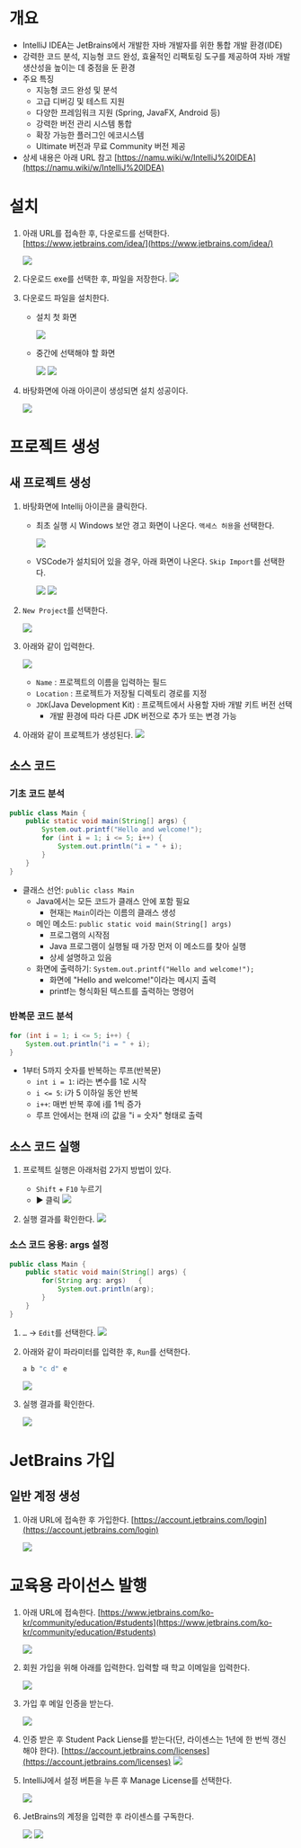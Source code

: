 # 개요

- IntelliJ IDEA는 JetBrains에서 개발한 자바 개발자를 위한 통합 개발 환경(IDE)
- 강력한 코드 분석, 지능형 코드 완성, 효율적인 리팩토링 도구를 제공하여 자바 개발 생산성을 높이는 데 중점을 둔 환경
- 주요 특징
    - 지능형 코드 완성 및 분석
    - 고급 디버깅 및 테스트 지원
    - 다양한 프레임워크 지원 (Spring, JavaFX, Android 등)
    - 강력한 버전 관리 시스템 통합
    - 확장 가능한 플러그인 에코시스템
    - Ultimate 버전과 무료 Community 버전 제공
- 상세 내용은 아래 URL 참고
       [https://namu.wiki/w/IntelliJ%20IDEA](https://namu.wiki/w/IntelliJ%20IDEA)
    

# 설치

1. 아래 URL를 접속한 후, 다운로드를 선택한다.
		[https://www.jetbrains.com/idea/](https://www.jetbrains.com/idea/)
        
    ![](attachments/Pasted%20image%2020250310133452.png)
		
2. 다운로드 exe를 선택한 후, 파일을 저장한다.
		![](attachments/image%201.png)
		 
3. 다운로드 파일을 설치한다.
    - 설치 첫 화면
	    
       ![](attachments/image%202.png)
		
    - 중간에 선택해야 할 화면
        
	    ![](attachments/image%203.png)
	    ![](attachments/image%204.png)
    
4. 바탕화면에 아래 아이콘이 생성되면 설치 성공이다.
	
	
	  ![](attachments/image%205.png)

# 프로젝트 생성

## 새 프로젝트 생성

1. 바탕화면에 Intellij 아이콘을 클릭한다.
    
    - 최초 실행 시 Windows 보안 경고 화면이 나온다. `액세스 허용`을 선택한다.
        
        ![](attachments/image%206.png)
        
    - VSCode가 설치되어 있을 경우, 아래 화면이 나온다. `Skip Import`를 선택한다.
        
        ![](attachments/image%207.png)
        ![](attachments/image%208.png)
    
2. `New Project`를 선택한다.
	
	![](attachments/image%208.png)
		
3. 아래와 같이 입력한다.
		
	![](attachments/image%209.png)
    
    - `Name` : 프로젝트의 이름을 입력하는 필드
    - `Location` : 프로젝트가 저장될 디렉토리 경로를 지정
    - `JDK`(Java Development Kit) : 프로젝트에서 사용할 자바 개발 키트 버전 선택
        - 개발 환경에 따라 다른 JDK 버전으로 추가 또는 변경 가능
    
4. 아래와 같이 프로젝트가 생성된다.
	![](attachments/image%2010.png)
    
## 소스 코드

### 기초 코드 분석
```Java
public class Main {
    public static void main(String[] args) {
        System.out.printf("Hello and welcome!");
        for (int i = 1; i <= 5; i++) {
            System.out.println("i = " + i);
        }
    }
}
```

- 클래스 선언: `public class Main`
    - Java에서는 모든 코드가 클래스 안에 포함 필요
        - 현재는 `Main`이라는 이름의 클래스 생성
    - 메인 메소드: `public static void main(String[] args)`
        - 프로그램의 시작점
        - Java 프로그램이 실행될 때 가장 먼저 이 메소드를 찾아 실행
        - 상세 설명하고 있음
    - 화면에 출력하기: `System.out.printf("Hello and welcome!");`
        - 화면에 "Hello and welcome!"이라는 메시지 출력
        - printf는 형식화된 텍스트를 출력하는 명령어

  

### 반복문 코드 분석

```Java
for (int i = 1; i <= 5; i++) {
    System.out.println("i = " + i);
}
```

- 1부터 5까지 숫자를 반복하는 루프(반복문)
    - `int i = 1`: i라는 변수를 1로 시작
    - `i <= 5`: i가 5 이하일 동안 반복
    - `i++`: 매번 반복 후에 i를 1씩 증가
    - 루프 안에서는 현재 i의 값을 "i = 숫자" 형태로 출력

## 소스 코드 실행
1. 프로젝트 실행은 아래처럼 2가지 방법이 있다.
    
    - `Shift` + `F10` 누르기
    - ▶️ 클릭
		![](attachments/image%2011.png)
    
2. 실행 결과를 확인한다.
	    ![](attachments/image%2012.png)
    

### 소스 코드 응용: args 설정
```Java
public class Main {    
	public static void main(String[] args) {        
		for(String arg: args)   {
			System.out.println(arg);        
		}    
	}
}
```

  

1. `…` → `Edit`를 선택한다.
		![](attachments/image%2013.png)
    
2. 아래와 같이 파라미터를 입력한 후, `Run`를 선택한다.
    ```Java
    a b "c d" e
    ```
		
	![](attachments/image%2014.png)
    
3. 실행 결과를 확인한다.
		
	![](attachments/image%2015.png)
    

# JetBrains 가입

## 일반 계정 생성

1. 아래 URL에 접속한 후 가입한다.
	[https://account.jetbrains.com/login](https://account.jetbrains.com/login)
	
	![](attachments/image%2016.png)
    

  

# 교육용 라이선스 발행

1. 아래 URL에 접속한다.
    [https://www.jetbrains.com/ko-kr/community/education/#students](https://www.jetbrains.com/ko-kr/community/education/#students)
    
	![](attachments/image%2017.png)

2. 회원 가입을 위해 아래를 입력한다. 입력할 때 학교 이메일을 입력한다.
    
	![](attachments/image%2018.png)
    
3. 가입 후 메일 인증을 받는다.
		
	![](attachments/image%2019.png)
    
4. 인증 받은 후 Student Pack Liense를 받는다(단, 라이센스는 1년에 한 번씩 갱신해야 한다).
    [https://account.jetbrains.com/licenses](https://account.jetbrains.com/licenses)
	![](attachments/image%2020.png)

5. IntelliJ에서 설정 버튼을 누른 후 Manage License를 선택한다.
	
	![](attachments/image%2021.png)
    
6. JetBrains의 계정을 입력한 후 라이센스를 구독한다.
	
	![](attachments/image%2022.png)
	![](attachments/Pasted%20image%2020250310134024.png)
